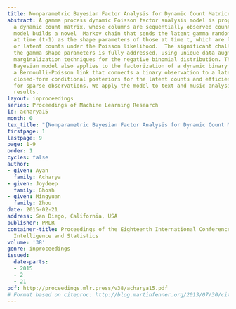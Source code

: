 ```yaml
---
title: Nonparametric Bayesian Factor Analysis for Dynamic Count Matrices
abstract: A gamma process dynamic Poisson factor analysis model is proposed to factorize
  a dynamic count matrix, whose columns are sequentially observed count vectors. The
  model builds a novel  Markov chain that sends the latent gamma random variables
  at time (t-1) as the shape parameters of those at time t, which are linked to observed
  or latent counts under the Poisson likelihood.  The significant challenge of inferring
  the gamma shape parameters is fully addressed, using unique data augmentation and
  marginalization techniques for the negative binomial distribution. The same nonparametric
  Bayesian model also applies to the factorization of a dynamic binary matrix, via
  a Bernoulli-Poisson link that connects a binary observation to a latent count, with
  closed-form conditional posteriors for the latent counts and efficient computation
  for sparse observations. We apply the model to text and music analysis, with state-of-the-art
  results.
layout: inproceedings
series: Proceedings of Machine Learning Research
id: acharya15
month: 0
tex_title: "{Nonparametric Bayesian Factor Analysis for Dynamic Count Matrices}"
firstpage: 1
lastpage: 9
page: 1-9
order: 1
cycles: false
author:
- given: Ayan
  family: Acharya
- given: Joydeep
  family: Ghosh
- given: Mingyuan
  family: Zhou
date: 2015-02-21
address: San Diego, California, USA
publisher: PMLR
container-title: Proceedings of the Eighteenth International Conference on Artificial
  Intelligence and Statistics
volume: '38'
genre: inproceedings
issued:
  date-parts:
  - 2015
  - 2
  - 21
pdf: http://proceedings.mlr.press/v38/acharya15.pdf
# Format based on citeproc: http://blog.martinfenner.org/2013/07/30/citeproc-yaml-for-bibliographies/
---
```

